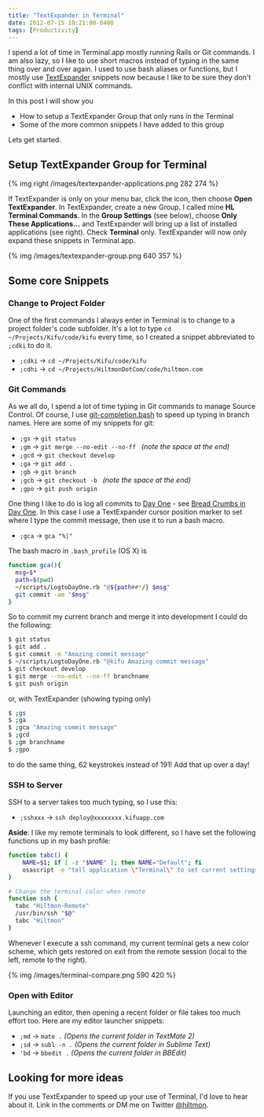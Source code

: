 ```yaml
---
title: "TextExpander in Terminal"
date: 2012-07-15 10:21:00-0400
tags: [Productivity]
---
```


I spend a lot of time in Terminal.app mostly running Rails or Git commands. I am also lazy, so I like to use short macros instead of typing in the same thing over and over again. I used to use bash aliases or functions, but I mostly use [TextExpander](http://smilesoftware.com/TextExpander/) snippets now because I like to be sure they don't conflict with internal UNIX commands.

In this post I will show you

* How to setup a TextExpander Group that only runs in the Terminal
* Some of the more common snippets I have added to this group

Lets get started.

## Setup TextExpander Group for Terminal

{% img right /images/textexpander-applications.png 282 274 %}

If TextExpander is only on your menu bar, click the icon, then choose **Open TextExpander**. In TextExpander, create a new Group. I called mine **HL Terminal Commands**. In the **Group Settings** (see below), choose **Only These Applications...** and TextExpander will bring up a list of installed applications (see right). Check **Terminal** only. TextExpander will now only expand these snippets in Terminal.app.

{% img /images/textexpander-group.png 640 357 %}

## Some core Snippets

### Change to Project Folder

One of the first commands I always enter in Terminal is to change to a project folder's code subfolder. It's a lot to type `cd ~/Projects/Kifu/code/kifu` every time, so I created a snippet abbreviated to `;cdki` to do it.

* `;cdki` -> `cd ~/Projects/Kifu/code/kifu`
* `;cdhi` -> `cd ~/Projects/HiltmonDotCom/code/hiltmon.com`

### Git Commands

As we all do, I spend a lot of time typing in Git commands to manage Source Control.  Of course, I use [git-completion.bash](https://github.com/git/git/blob/master/contrib/completion/git-completion.bash) to speed up typing in branch names. Here are some of my snippets for git:

* `;gs` -> `git status`
* `;gm` -> `git merge --no-edit --no-ff ` *(note the space at the end)*
* `;gcd` -> `git checkout develop`
* `;ga` -> `git add .`
* `;gb` -> `git branch`
* `;gcb` -> `git checkout -b ` *(note the space at the end)*
* `;gpo` -> `git push origin`

One thing I like to do is log all commits to [Day One](http://dayoneapp.com) - see [Bread Crumbs in Day One](https://hiltmon.com/blog/2012/01/23/bread-crumbs-in-day-one/). In this case I use a TextExpander cursor position marker to set where I type the commit message, then use it to run a bash macro.

* `;gca` -> `gca "%|"`

The bash macro in `.bash_profile` (OS X) is

``` sh
function gca(){
  msg=$*
  path=$(pwd)
  ~/scripts/LogtoDayOne.rb "@${path##*/} $msg"
  git commit -am "$msg"
}
```

So to commit my current branch and merge it into development I could do the following:

``` sh
$ git status
$ git add .
$ git commit -m "Amazing commit message"
$ ~/scripts/LogtoDayOne.rb "@kifu Amazing commit message"
$ git checkout develop
$ git merge --no-edit --no-ff branchname
$ git push origin
```

or, with TextExpander (showing typing only)

``` sh
$ ;gs
$ ;ga
$ ;gca "Amazing commit message"
$ ;gcd
$ ;gm branchname
$ ;gpo
```

to do the same thing, 62 keystrokes instead of 191! Add that up over a day!

### SSH to Server

SSH to a server takes too much typing, so I use this:

* `;sshxxx` -> `ssh deploy@xxxxxxxx.kifuapp.com`

**Aside**: I like my remote terminals to look different, so I have set the following functions up in my bash profile:

``` sh
function tabc() {
	NAME=$1; if [ -z "$NAME" ]; then NAME="Default"; fi
	osascript -e "tell application \"Terminal\" to set current settings of front window to settings set \"$NAME\""
}

# Change the terminal color when remote
function ssh {
  tabc "Hiltmon-Remote"
  /usr/bin/ssh "$@"
  tabc "Hiltmon"
}
```

Whenever I execute a ssh command, my current terminal gets a new color scheme, which gets restored on exit from the remote session (local to the left, remote to the right).

{% img /images/terminal-compare.png 590 420 %}

### Open with Editor

Launching an editor, then opening a recent folder or file takes too much effort too. Here are my editor launcher snippets:

* `;md` -> `mate .` *(Opens the current folder in TextMate 2)*
* `;sd` -> `subl -n .` *(Opens the current folder in Sublime Text)*
* `'bd` -> `bbedit .` *(Opens the current folder in BBEdit)* 

## Looking for more ideas

If you use TextExpander to speed up your use of Terminal, I'd love to hear about it. Link in the comments or DM me on Twitter [@hiltmon](https://twitter.com/hiltmon).

